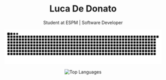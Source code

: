 <h1 align="center">Luca De Donato</h1>
<p align="center">
  Student at ESPM | Software Developer
</p>

<p align="center">
  <img src="https://github.com/lucaddonato/lucaddonato/blob/output/github-contribution-grid-snake.svg" alt="snake gif" />
</p>

<p align="center">
  <img src="https://github-readme-stats.vercel.app/api/top-langs/?username=lucaddonato&layout=compact&hide_title=true&theme=tokyonight&langs_count=10&icon_color=00FFA6" alt="Top Languages" />
</p>

